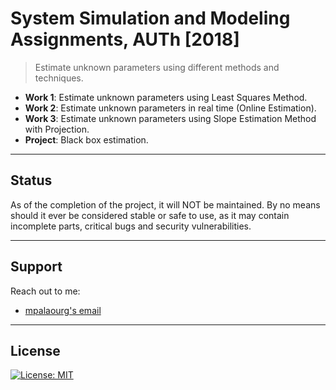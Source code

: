 # System Simulation and Modeling Assignments, AUTh [2018]
> Estimate unknown parameters using different methods and techniques.

<ul>
<li> <b>Work 1</b>: Estimate unknown parameters using Least Squares Method. </li>
<li> <b>Work 2</b>: Estimate unknown parameters in real time (Online Estimation). </li>
<li> <b>Work 3</b>: Estimate unknown parameters using Slope Estimation Method with Projection. </li>
<li> <b>Project</b>: Black box estimation. </li>
</ul>

---

## Status

As of the completion of the project, it will NOT be maintained. By no means should it ever be considered stable or safe to use, as it may contain incomplete parts, critical bugs and security vulnerabilities.

---

## Support

Reach out to me:

- [mpalaourg's email](mailto:gbalaouras@gmail.com "gbalaouras@gmail.com")

---

## License

[![License: MIT](https://img.shields.io/badge/License-MIT-yellow.svg)](https://github.com/mpalaourg/SystemModeling/blob/master/LICENSE)
